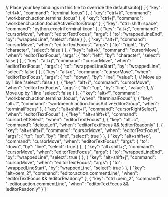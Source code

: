// Place your key bindings in this file to override the defaultsauto[]
[
    {
        "key": "ctrl+k",
        "command": "terminal.focus"
    },
    {
        "key": "ctrl+k",
        "command": "workbench.action.terminal.focus"
    },
    {
        "key": "ctrl+j",
        "command": "workbench.action.focusActiveEditorGroup"
    },
    {
        "key": "ctrl+shift+space",
        "command": "python.execInTerminal-icon"
    },
    {
        "key": "alt+;",
        "command": "cursorMove",
        "when": "editorTextFocus",
        "args": {
          "to": "wrappedLineEnd",
          "by": "wrappedLine",
          "select": false
        }
    },
    {
        "key": "alt+l",
        "command": "cursorMove",
        "when": "editorTextFocus",
        "args": {
          "to": "right",
          "by": "character",
          "select": false
        }
    },
    {
        "key": "alt+k",
        "command": "cursorMove",
        "when": "editorTextFocus",
        "args": {
          "to": "left",
          "by": "character",
          "select": false
        }
    },
    {
        "key": "alt+j",
        "command": "cursorMove",
        "when": "editorTextFocus",
        "args": {
          "to": "wrappedLineStart",
          "by": "wrappedLine",
          "select": false
        }
    },
    {
        "key": "alt+o",
        "command": "cursorMove",
        "when": "editorTextFocus",
        "args": {
          "to": "down",
          "by": "line",
          "value": 1, // Move up by 1 line
          "select": false
        }
    },
    {
        "key": "alt+i",
        "command": "cursorMove",
        "when": "editorTextFocus",
        "args": {
          "to": "up",
          "by": "line",
          "value": 1, // Move up by 1 line
          "select": false
        }
    },
    {
        "key": "alt+f",
        "command": "workbench.action.terminal.focus",
        "when": "!terminalFocus"
      },
      {
        "key": "alt+f",
        "command": "workbench.action.focusActiveEditorGroup",
        "when": "terminalFocus"
      },
      {
        "key": "alt+shift+l",
        "command": "cursorRightSelect",
        "when": "editorTextFocus"
      },
      {
        "key": "alt+shift+k",
        "command": "cursorLeftSelect",
        "when": "editorTextFocus"
      },
      {
        "key": "alt+c",
        "command": "deleteLeft",
        "when": "editorTextFocus && !editorReadonly"
      },
      {
        "key": "alt+shift+i",
        "command": "cursorMove",
        "when": "editorTextFocus",
        "args": {
          "to": "up",
          "by": "line",
          "select": true
        }
      },
      {
        "key": "alt+shift+o",
        "command": "cursorMove",
        "when": "editorTextFocus",
        "args": {
          "to": "down",
          "by": "line",
          "select": true
        }
      },
      {
        "key": "alt+shift+;",
        "command": "cursorMove",
        "when": "editorTextFocus",
        "args": {
          "to": "wrappedLineEnd",
          "by": "wrappedLine",
          "select": true
        }
      },
      {
        "key": "alt+shift+j",
        "command": "cursorMove",
        "when": "editorTextFocus",
        "args": {
          "to": "wrappedLineStart",
          "by": "wrappedLine",
          "select": true
        }
      },
      {
        "key": "alt+oem_2",
        "command": "editor.action.commentLine",
        "when": "editorTextFocus && !editorReadonly"
      },
      {
        "key": "ctrl+oem_2",
        "command": "-editor.action.commentLine",
        "when": "editorTextFocus && !editorReadonly"
      }
]
